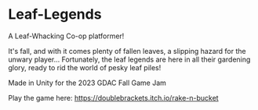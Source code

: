 # Leaf-Legends
A Leaf-Whacking Co-op platformer!

It's fall, and with it comes plenty of fallen leaves, a slipping hazard for the unwary player...
Fortunately, the leaf legends are here in all their gardening glory, ready to rid the world of pesky leaf piles!

Made in Unity for the 2023 GDAC Fall Game Jam

Play the game here:
https://doublebrackets.itch.io/rake-n-bucket
